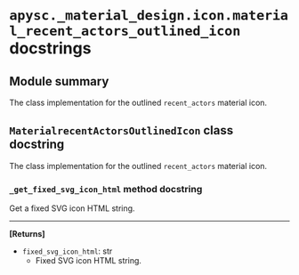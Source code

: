 # `apysc._material_design.icon.material_recent_actors_outlined_icon` docstrings

## Module summary

The class implementation for the outlined `recent_actors` material icon.

## `MaterialrecentActorsOutlinedIcon` class docstring

The class implementation for the outlined `recent_actors` material icon.

### `_get_fixed_svg_icon_html` method docstring

Get a fixed SVG icon HTML string.<hr>

**[Returns]**

- `fixed_svg_icon_html`: str
  - Fixed SVG icon HTML string.